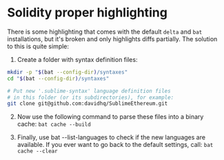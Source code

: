 # Solidity proper highlighting

There is some highlighting that comes with the default `delta` and `bat` installations, but it's broken and only
highlights diffs partially. The solution to this is quite simple:

1. Create a folder with syntax definition files:
```zsh
mkdir -p "$(bat --config-dir)/syntaxes"
cd "$(bat --config-dir)/syntaxes"

# Put new '.sublime-syntax' language definition files
# in this folder (or its subdirectories), for example:
git clone git@github.com:davidhq/SublimeEthereum.git
```
2. Now use the following command to parse these files into a binary cache:
`bat cache --build`

3. Finally, use bat --list-languages to check if the new languages are available.
If you ever want to go back to the default settings, call:
`bat cache --clear`
